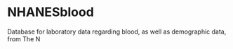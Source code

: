 # NHANESblood
Database for laboratory data regarding blood, as well as demographic data, from The N
